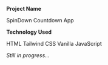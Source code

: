**Project Name**

SpinDown Countdown App

**Technology Used**

HTML
Tailwind CSS
Vanilla JavaScript

_Still in progress..._